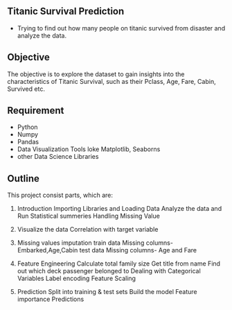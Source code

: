 ## Titanic Survival Prediction
- Trying to find out how many people on titanic survived from disaster and analyze the data.

## Objective
The objective is to explore the dataset to gain insights into the characteristics of Titanic Survival, such as their Pclass, Age, Fare, Cabin, Survived etc.

## Requirement
- Python
- Numpy
- Pandas
- Data Visualization Tools loke Matplotlib, Seaborns
- other Data Science Libraries

## Outline
This project consist parts, which are:

1. Introduction
Importing Libraries and Loading Data
Analyze the data and Run Statistical summeries
Handling Missing Value

2. Visualize the data
Correlation with target variable

3. Missing values imputation
train data Missing columns- Embarked,Age,Cabin
test data Missing columns- Age and Fare

5. Feature Engineering
Calculate total family size
Get title from name
Find out which deck passenger belonged to
Dealing with Categorical Variables
Label encoding
Feature Scaling

5. Prediction
Split into training & test sets
Build the model
Feature importance
Predictions
